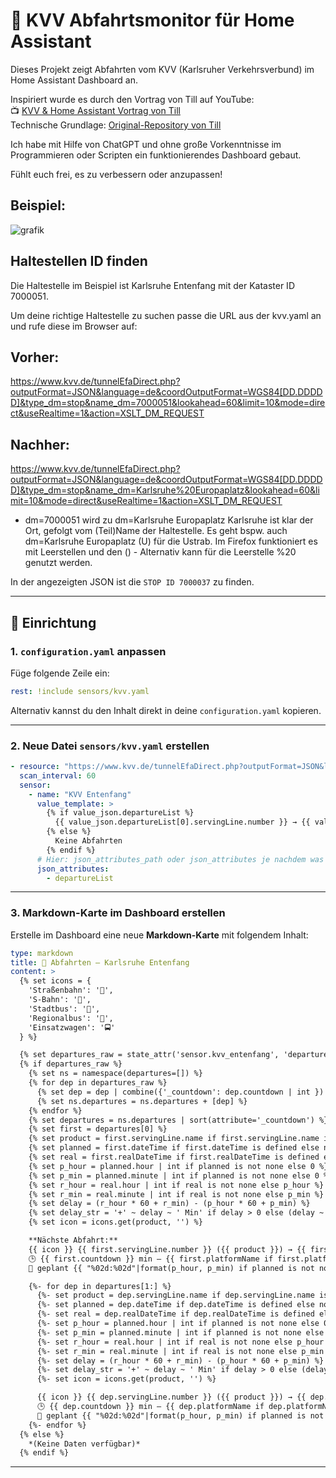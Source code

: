 # 🚌 KVV Abfahrtsmonitor für Home Assistant

Dieses Projekt zeigt Abfahrten vom KVV (Karlsruher Verkehrsverbund) im Home Assistant Dashboard an.

Inspiriert wurde es durch den Vortrag von Till auf YouTube:  
📺 [KVV & Home Assistant Vortrag von Till](https://www.youtube.com/watch?v=_qhGuTVMc5A)  
Technische Grundlage: [Original-Repository von Till](https://github.com/harbaum/kvv)

Ich habe mit Hilfe von ChatGPT und ohne große Vorkenntnisse im Programmieren oder Scripten ein funktionierendes Dashboard gebaut.  

Fühlt euch frei, es zu verbessern oder anzupassen!

## Beispiel:

![grafik](https://github.com/user-attachments/assets/ad8a8f84-334a-4c42-9d49-b25e089fbc1d)

## Haltestellen ID finden

Die Haltestelle im Beispiel ist Karlsruhe Entenfang mit der Kataster ID 7000051.

Um deine richtige Haltestelle zu suchen passe die URL aus der kvv.yaml an und rufe diese im Browser auf:

## Vorher:

https://www.kvv.de/tunnelEfaDirect.php?outputFormat=JSON&language=de&coordOutputFormat=WGS84[DD.DDDDD]&type_dm=stop&name_dm=7000051&lookahead=60&limit=10&mode=direct&useRealtime=1&action=XSLT_DM_REQUEST

## Nachher:
https://www.kvv.de/tunnelEfaDirect.php?outputFormat=JSON&language=de&coordOutputFormat=WGS84[DD.DDDDD]&type_dm=stop&name_dm=Karlsruhe%20Europaplatz&lookahead=60&limit=10&mode=direct&useRealtime=1&action=XSLT_DM_REQUEST

* dm=7000051 wird zu dm=Karlsruhe Europaplatz
Karlsruhe ist klar der Ort, gefolgt vom (Teil)Name der Haltestelle. Es geht bspw. auch dm=Karlsruhe Europaplatz (U) für die Ustrab. Im Firefox funktioniert es mit Leerstellen und den () - Alternativ kann für die Leerstelle %20 genutzt werden.

In der angezeigten JSON ist die ```STOP ID 7000037``` zu finden.

---

## 🚀 Einrichtung

### 1. `configuration.yaml` anpassen

Füge folgende Zeile ein:

```yaml
rest: !include sensors/kvv.yaml
```

Alternativ kannst du den Inhalt direkt in deine `configuration.yaml` kopieren.

---

### 2. Neue Datei `sensors/kvv.yaml` erstellen

```yaml
- resource: "https://www.kvv.de/tunnelEfaDirect.php?outputFormat=JSON&language=de&coordOutputFormat=WGS84[DD.DDDDD]&type_dm=stop&name_dm=7000051&lookahead=60&limit=10&mode=direct&useRealtime=1&action=XSLT_DM_REQUEST"
  scan_interval: 60
  sensor:
    - name: "KVV Entenfang"
      value_template: >
        {% if value_json.departureList %}
          {{ value_json.departureList[0].servingLine.number }} → {{ value_json.departureList[0].servingLine.direction }} in {{ value_json.departureList[0].countdown }} min
        {% else %}
          Keine Abfahrten
        {% endif %}
      # Hier: json_attributes_path oder json_attributes je nachdem was deine HA-Version erwartet
      json_attributes:
        - departureList
```

---

### 3. Markdown-Karte im Dashboard erstellen

Erstelle im Dashboard eine neue **Markdown-Karte** mit folgendem Inhalt:

```yaml
type: markdown
title: 🚉 Abfahrten – Karlsruhe Entenfang
content: >
  {% set icons = {
    'Straßenbahn': '🚋',
    'S-Bahn': '🚆',
    'Stadtbus': '🚌',
    'Regionalbus': '🚌',
    'Einsatzwagen': '🚍'
  } %}

  {% set departures_raw = state_attr('sensor.kvv_entenfang', 'departureList') %}
  {% if departures_raw %}
    {% set ns = namespace(departures=[]) %}
    {% for dep in departures_raw %}
      {% set dep = dep | combine({'_countdown': dep.countdown | int }) %}
      {% set ns.departures = ns.departures + [dep] %}
    {% endfor %}
    {% set departures = ns.departures | sort(attribute='_countdown') %}
    {% set first = departures[0] %}
    {% set product = first.servingLine.name if first.servingLine.name is defined else '–' %}
    {% set planned = first.dateTime if first.dateTime is defined else none %}
    {% set real = first.realDateTime if first.realDateTime is defined else planned %}
    {% set p_hour = planned.hour | int if planned is not none else 0 %}
    {% set p_min = planned.minute | int if planned is not none else 0 %}
    {% set r_hour = real.hour | int if real is not none else p_hour %}
    {% set r_min = real.minute | int if real is not none else p_min %}
    {% set delay = (r_hour * 60 + r_min) - (p_hour * 60 + p_min) %}
    {% set delay_str = '+' ~ delay ~ ' Min' if delay > 0 else (delay ~ ' Min' if delay < 0 else '±0 Min') %}
    {% set icon = icons.get(product, '') %}

    **Nächste Abfahrt:**  
    {{ icon }} {{ first.servingLine.number }} ({{ product }}) → {{ first.servingLine.direction }}  
    🕒 {{ first.countdown }} min — {{ first.platformName if first.platformName is defined else '–' }}  
    📅 geplant {{ "%02d:%02d"|format(p_hour, p_min) if planned is not none else '–' }} — {{ delay_str }}

    {%- for dep in departures[1:] %}
      {%- set product = dep.servingLine.name if dep.servingLine.name is defined else '–' %}
      {%- set planned = dep.dateTime if dep.dateTime is defined else none %}
      {%- set real = dep.realDateTime if dep.realDateTime is defined else planned %}
      {%- set p_hour = planned.hour | int if planned is not none else 0 %}
      {%- set p_min = planned.minute | int if planned is not none else 0 %}
      {%- set r_hour = real.hour | int if real is not none else p_hour %}
      {%- set r_min = real.minute | int if real is not none else p_min %}
      {%- set delay = (r_hour * 60 + r_min) - (p_hour * 60 + p_min) %}
      {%- set delay_str = '+' ~ delay ~ ' Min' if delay > 0 else (delay ~ ' Min' if delay < 0 else '±0 Min') %}
      {%- set icon = icons.get(product, '') %}

      {{ icon }} {{ dep.servingLine.number }} ({{ product }}) → {{ dep.servingLine.direction }}  
      🕒 {{ dep.countdown }} min — {{ dep.platformName if dep.platformName is defined else '–' }}  
      📅 geplant {{ "%02d:%02d"|format(p_hour, p_min) if planned is not none else '–' }} — {{ delay_str }}
    {%- endfor %}
  {% else %}
    *(Keine Daten verfügbar)*
  {% endif %}
```

---
